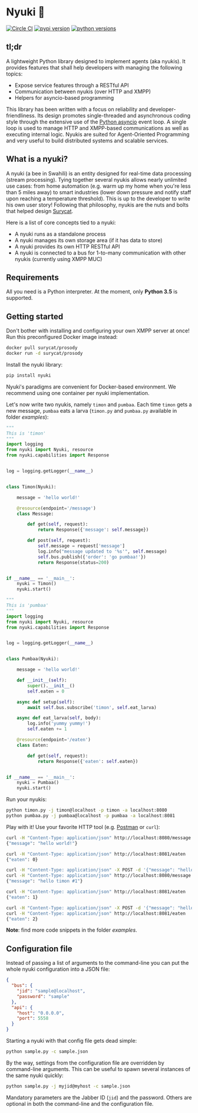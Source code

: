 # Nyuki :bee:

[![Circle CI](https://img.shields.io/circleci/project/optiflows/nyuki/master.svg)](https://circleci.com/gh/optiflows/nyuki)
[![pypi version](http://img.shields.io/pypi/v/nyuki.svg)](https://pypi.python.org/pypi/nyuki)
[![python versions](https://img.shields.io/pypi/pyversions/nyuki.svg)](https://pypi.python.org/pypi/nyuki/)


## tl;dr
A lightweight Python library designed to implement agents (aka nyukis). It provides features that shall help developers with managing the following topics:

* Expose service features through a RESTful API
* Communication between nyukis (over HTTP and XMPP)
* Helpers for asyncio-based programming

This library has been written with a focus on reliability and developer-friendliness. Its design promotes single-threaded and asynchronous coding style through the extensive use of the [Python asyncio](https://docs.python.org/3/library/asyncio.html) event loop. A single loop is used to manage HTTP and XMPP-based communications as well as executing internal logic. Nyukis are suited for Agent-Oriented Programming and very useful to build distributed systems and scalable services.

## What is a nyuki?
A nyuki (a bee in Swahili) is an entity designed for real-time data processing (stream processing). Tying together several nyukis allows nearly unlimited use cases: from home automation (e.g. warm up my home when you're less than 5 miles away) to smart industries (lower down pressure and notify staff upon reaching a temperature threshold). This is up to the developer to write his own user story! Following that philosophy, nyukis are the nuts and bolts that helped design [Surycat](http://www.surycat.com).

Here is a list of core concepts tied to a nyuki:

* A nyuki runs as a standalone process
* A nyuki manages its own storage area (if it has data to store)
* A nyuki provides its own HTTP RESTful API
* A nyuki is connected to a bus for 1-to-many communication with other nyukis (currently using XMPP MUC)

## Requirements
All you need is a Python interpreter. At the moment, only **Python 3.5** is supported.

## Getting started
Don't bother with installing and configuring your own XMPP server at once! Run this preconfigured Docker image instead:

```bash
docker pull surycat/prosody
docker run -d surycat/prosody
```

Install the nyuki library:

```bash
pip install nyuki
```

Nyuki's paradigms are convenient for Docker-based environment. We recommend using one container per nyuki implementation.

Let's now write two nyukis, namely `timon` and `pumbaa`. Each time `timon` gets a new message, `pumbaa` eats a larva (`timon.py` and `pumbaa.py` available in folder *examples*):

```python
"""
This is 'timon'
"""
import logging
from nyuki import Nyuki, resource
from nyuki.capabilities import Response


log = logging.getLogger(__name__)


class Timon(Nyuki):

    message = 'hello world!'

    @resource(endpoint='/message')
    class Message:

        def get(self, request):
            return Response({'message': self.message})

        def post(self, request):
            self.message = request['message']
            log.info("message updated to '%s'", self.message)
            self.bus.publish({'order': 'go pumbaa!'})
            return Response(status=200)


if __name__ == '__main__':
    nyuki = Timon()
    nyuki.start()
```

```python
"""
This is 'pumbaa'
"""
import logging
from nyuki import Nyuki, resource
from nyuki.capabilities import Response


log = logging.getLogger(__name__)


class Pumbaa(Nyuki):

    message = 'hello world!'

    def __init__(self):
        super().__init__()
        self.eaten = 0

    async def setup(self):
        await self.bus.subscribe('timon', self.eat_larva)

    async def eat_larva(self, body):
        log.info('yummy yummy!')
        self.eaten += 1

    @resource(endpoint='/eaten')
    class Eaten:

        def get(self, request):
            return Response({'eaten': self.eaten})


if __name__ == '__main__':
    nyuki = Pumbaa()
    nyuki.start()
```

Run your nyukis:

```bash
python timon.py -j timon@localhost -p timon -a localhost:8080
python pumbaa.py -j pumbaa@localhost -p pumbaa -a localhost:8081
```

Play with it! Use your favorite HTTP tool (e.g. [Postman](https://chrome.google.com/webstore/detail/postman/fhbjgbiflinjbdggehcddcbncdddomop) or `curl`):

```bash
curl -H "Content-Type: application/json" http://localhost:8080/message
{"message": "hello world!"}

curl -H "Content-Type: application/json" http://localhost:8081/eaten
{"eaten": 0}

curl -H "Content-Type: application/json" -X POST -d '{"message": "hello timon #1"}' http://localhost:8080/message
curl -H "Content-Type: application/json" http://localhost:8080/message
{"message": "hello timon #1"}

curl -H "Content-Type: application/json" http://localhost:8081/eaten
{"eaten": 1}

curl -H "Content-Type: application/json" -X POST -d '{"message": "hello timon #2"}' http://localhost:8080/message
curl -H "Content-Type: application/json" http://localhost:8081/eaten
{"eaten": 2}
```

**Note**: find more code snippets in the folder *examples*.

## Configuration file
Instead of passing a list of arguments to the command-line you can put the whole nyuki configuration into a JSON file:

```json
{
  "bus": {
    "jid": "sample@localhost",
    "password": "sample"
  },
  "api": {
    "host": "0.0.0.0",
    "port": 5558
  }
}
```

Starting a nyuki with that config file gets dead simple:

```bash
python sample.py -c sample.json
```

By the way, settings from the configuration file are overridden by command-line arguments. This can be useful to spawn several instances of the same nyuki quickly:

```bash
python sample.py -j myjid@myhost -c sample.json
```

Mandatory parameters are the Jabber ID (`jid`) and the password. Others are optional in both the command-line and the configuration file.
